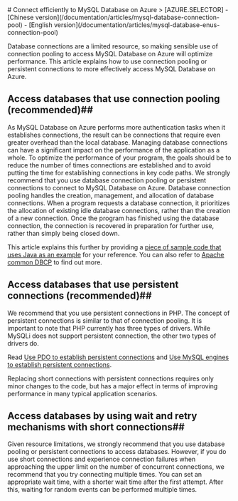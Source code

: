 <properties linkid="" urlDisplayName="" pageTitle="Connect efficiently to MySQL Database on Azure – Microsoft Azure cloud" metakeywords="Azure Cloud, technical documentation, documents and resources, MySQL, database, connection pool, Azure MySQL, MySQL PaaS, Azure MySQL PaaS, Azure MySQL Service, Azure RDS" description="Making sensible use of connection pooling to access MySQL Database on Azure will optimize performance. This article explains how to use connection pooling to more effectively access MySQL Database on Azure and provides sample code that uses Java and PHP as examples for your reference." metaCanonical="" services="MySQL" documentationCenter="Services" title="" authors="" solutions="" manager="" editor="" />

<tags ms.service="mysql" ms.date="" wacn.date="12/28/2015"/>
# Connect efficiently to MySQL Database on Azure<sup style="color: #a5ce00; font-weight: bold; text-transform: uppercase; font-family: '微软雅黑'; font-size: 20px;" class="wa-previewTag"></sup>
> [AZURE.SELECTOR]
- [Chinese version](/documentation/articles/mysql-database-connection-pool)
- [English version](/documentation/articles/mysql-database-enus-connection-pool)


Database connections are a limited resource, so making sensible use of connection pooling to access MySQL Database on Azure will optimize performance. This article explains how to use connection pooling or persistent connections to more effectively access MySQL Database on Azure.

## Access databases that use connection pooling (recommended)##
As MySQL Database on Azure performs more authentication tasks when it establishes connections, the result can be connections that require even greater overhead than the local database. Managing database connections can have a significant impact on the performance of the application as a whole. To optimize the performance of your program, the goals should be to reduce the number of times connections are established and to avoid putting the time for establishing connections in key code paths. We strongly recommend that you use database connection pooling or persistent connections to connect to MySQL Database on Azure. Database connection pooling handles the creation, management, and allocation of database connections. When a program requests a database connection, it prioritizes the allocation of existing idle database connections, rather than the creation of a new connection. Once the program has finished using the database connection, the connection is recovered in preparation for further use, rather than simply being closed down.

This article explains this further by providing a [piece of sample code that uses Java as an example](http://wacnstorage.blob.core.chinacloudapi.cn/marketing-resource/documents/MySQLConnectionPool.java) for your reference. You can also refer to [Apache common DBCP](http://commons.apache.org/proper/commons-dbcp/) to find out more.

## Access databases that use persistent connections (recommended)##
We recommend that you use persistent connections in PHP. The concept of persistent connections is similar to that of connection pooling. It is important to note that PHP currently has three types of drivers. While MySQLi does not support persistent connection, the other two types of drivers do.

Read [Use PDO to establish persistent connections](http://php.net/manual/en/pdo.connections.php) and [Use MySQL engines to establish persistent connections](http://php.net/manual/en/function.mysql-pconnect.php).

Replacing short connections with persistent connections requires only minor changes to the code, but has a major effect in terms of improving performance in many typical application scenarios.

## Access databases by using wait and retry mechanisms with short connections##
Given resource limitations, we strongly recommend that you use database pooling or persistent connections to access databases. However, if you do use short connections and experience connection failures when approaching the upper limit on the number of concurrent connections, we recommend that you try connecting multiple times. You can set an appropriate wait time, with a shorter wait time after the first attempt. After this, waiting for random events can be performed multiple times.

<!---HONumber=Acom_0104_2016_MySql-->